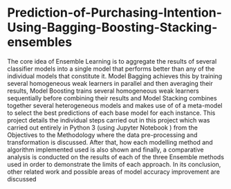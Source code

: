 # Prediction-of-Purchasing-Intention-Using-Bagging-Boosting-Stacking-ensembles
The core idea of Ensemble Learning is to aggregate the results of several classifier models into a single model that performs better than any of the individual models that constitute it. Model Bagging achieves this by training several homogeneous weak learners in parallel and then averaging their results, Model Boosting trains several homogeneous weak learners sequentially before combining their results and Model Stacking combines together several heterogeneous models and makes use of of a meta-model to select the best predictions of each base model for each instance. This project details the individual steps carried out in this project which was carried out entirely in Python 3 (using Jupyter Notebook ) from the Objectives to the Methodology where the data pre-processing and transformation is discussed. After that, how each modelling method and algorithm implemented used is also shown and finally, a comparative analysis is conducted on the results of each of the three Ensemble methods used in order to demonstrate the limits of each approach. In its conclusion, other related work and possible areas of model accuracy improvement are discussed
